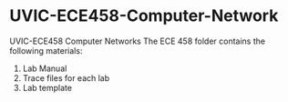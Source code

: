 # UVIC-ECE458-Computer-Network
UVIC-ECE458 Computer Networks
The ECE 458 folder contains the following materials:
1. Lab Manual
2. Trace files for each lab
3. Lab template


